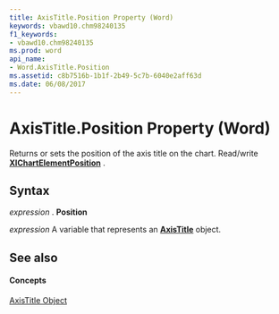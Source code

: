 ```yaml
---
title: AxisTitle.Position Property (Word)
keywords: vbawd10.chm98240135
f1_keywords:
- vbawd10.chm98240135
ms.prod: word
api_name:
- Word.AxisTitle.Position
ms.assetid: c8b7516b-1b1f-2b49-5c7b-6040e2aff63d
ms.date: 06/08/2017
---
```



# AxisTitle.Position Property (Word)

Returns or sets the position of the axis title on the chart. Read/write  **[XlChartElementPosition](Word.xlchartelementposition.md)** .


## Syntax

 _expression_ . **Position**

 _expression_ A variable that represents an **[AxisTitle](Word.AxisTitle.md)** object.


## See also


#### Concepts


[AxisTitle Object](Word.AxisTitle.md)

